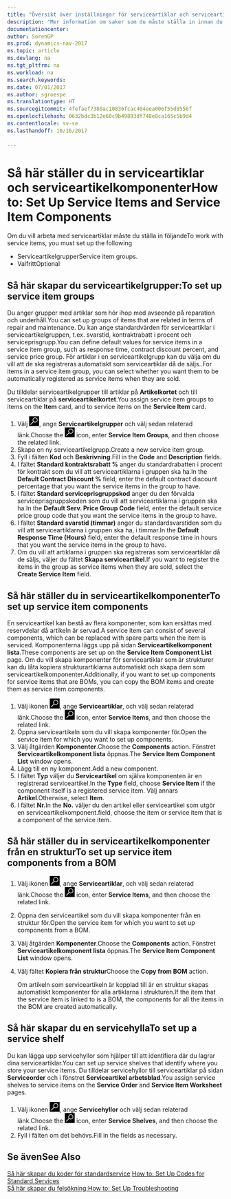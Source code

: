 ```yaml
---
title: "Översikt över inställningar för serviceartiklar och serviceartikelkomponenter"
description: "Mer information om saker som du måste ställa in innan du kan använda serviceartiklar, inklusive standardvärden, till exempel svarstid, kontraktrabatt i procent och serviceprisgrupp."
documentationcenter: 
author: SorenGP
ms.prod: dynamics-nav-2017
ms.topic: article
ms.devlang: na
ms.tgt_pltfrm: na
ms.workload: na
ms.search.keywords: 
ms.date: 07/01/2017
ms.author: sgroespe
ms.translationtype: HT
ms.sourcegitcommit: 4fefaef7380ac10836fcac404eea006f55d8556f
ms.openlocfilehash: 0632bdc3b12e60c9b49893df748e8ca165c5b9d4
ms.contentlocale: sv-se
ms.lasthandoff: 10/16/2017

---
```

# <a name="how-to-set-up-service-items-and-service-item-components"></a><span data-ttu-id="40bdb-103">Så här ställer du in serviceartiklar och serviceartikelkomponenter</span><span class="sxs-lookup"><span data-stu-id="40bdb-103">How to: Set Up Service Items and Service Item Components</span></span>
<span data-ttu-id="40bdb-104">Om du vill arbeta med serviceartiklar måste du ställa in följande</span><span class="sxs-lookup"><span data-stu-id="40bdb-104">To work with service items, you must set up the following</span></span>

* <span data-ttu-id="40bdb-105">Serviceartikelgrupper</span><span class="sxs-lookup"><span data-stu-id="40bdb-105">Service item groups.</span></span> 
* <span data-ttu-id="40bdb-106">Valfritt</span><span class="sxs-lookup"><span data-stu-id="40bdb-106">Optional</span></span>

## <a name="to-set-up-service-item-groups"></a><span data-ttu-id="40bdb-107">Så här skapar du serviceartikelgrupper:</span><span class="sxs-lookup"><span data-stu-id="40bdb-107">To set up service item groups</span></span>
<span data-ttu-id="40bdb-108">Du anger grupper med artiklar som hör ihop med avseende på reparation och underhåll.</span><span class="sxs-lookup"><span data-stu-id="40bdb-108">You can set up groups of items that are related in terms of repair and maintenance.</span></span> <span data-ttu-id="40bdb-109">Du kan ange standardvärden för serviceartiklar i serviceartikelgruppen, t.ex. svarstid, kontraktrabatt i procent och serviceprisgrupp.</span><span class="sxs-lookup"><span data-stu-id="40bdb-109">You can define default values for service items in a service item group, such as response time, contract discount percent, and service price group.</span></span> <span data-ttu-id="40bdb-110">För artiklar i en serviceartikelgrupp kan du välja om du vill att de ska registreras automatiskt som serviceartiklar då de säljs..</span><span class="sxs-lookup"><span data-stu-id="40bdb-110">For items in a service item group, you can select whether you want them to be automatically registered as service items when they are sold.</span></span>  
  
<span data-ttu-id="40bdb-111">Du tilldelar serviceartikelgrupper till artiklar på **Artikelkortet** och till serviceartiklar på **serviceartikelkortet**.</span><span class="sxs-lookup"><span data-stu-id="40bdb-111">You assign service item groups to items on the **Item** card, and to service items on the **Service Item** card.</span></span>  
  
1. <span data-ttu-id="40bdb-112">Välj ![Söka efter sida eller rapport](media/ui-search/search_small.png "ikonen Söka efter sida eller rapport"), ange **Serviceartikelgrupper** och välj sedan relaterad länk.</span><span class="sxs-lookup"><span data-stu-id="40bdb-112">Choose the ![Search for Page or Report](media/ui-search/search_small.png "Search for Page or Report icon") icon, enter **Service Item Groups**, and then choose the related link.</span></span>  
2. <span data-ttu-id="40bdb-113">Skapa en ny serviceartikelgrupp.</span><span class="sxs-lookup"><span data-stu-id="40bdb-113">Create a new service item group.</span></span>  
3. <span data-ttu-id="40bdb-114">Fyll i fälten **Kod** och **Beskrivning**.</span><span class="sxs-lookup"><span data-stu-id="40bdb-114">Fill in the **Code** and **Description** fields.</span></span>  
4. <span data-ttu-id="40bdb-115">I fältet **Standard kontraktsrabatt %** anger du standardrabatten i procent för kontrakt som du vill att serviceartiklarna i gruppen ska ha.</span><span class="sxs-lookup"><span data-stu-id="40bdb-115">In the **Default Contract Discount %** field, enter the default contract discount percentage that you want the service items in the group to have.</span></span>  
5. <span data-ttu-id="40bdb-116">I fältet **Standard serviceprisgruppskod** anger du den förvalda serviceprisgruppskoden som du vill att serviceartiklarna i gruppen ska ha.</span><span class="sxs-lookup"><span data-stu-id="40bdb-116">In the **Default Serv. Price Group Code** field, enter the default service price group code that you want the service items in the group to have.</span></span>  
6. <span data-ttu-id="40bdb-117">I fältet **Standard svarstid (timmar)** anger du standardsvarstiden som du vill att serviceartiklarna i gruppen ska ha, i timmar.</span><span class="sxs-lookup"><span data-stu-id="40bdb-117">In the **Default Response Time (Hours)** field, enter the default response time in hours that you want the service items in the group to have.</span></span>  
7. <span data-ttu-id="40bdb-118">Om du vill att artiklarna i gruppen ska registreras som serviceartiklar då de säljs, väljer du fältet **Skapa serviceartikel**.</span><span class="sxs-lookup"><span data-stu-id="40bdb-118">If you want to register the items in the group as service items when they are sold, select the **Create Service Item** field.</span></span>  

## <a name="to-set-up-service-item-components"></a><span data-ttu-id="40bdb-119">Så här ställer du in serviceartikelkomponenter</span><span class="sxs-lookup"><span data-stu-id="40bdb-119">To set up service item components</span></span>
<span data-ttu-id="40bdb-120">En serviceartikel kan bestå av flera komponenter, som kan ersättas med reservdelar då artikeln är servad.</span><span class="sxs-lookup"><span data-stu-id="40bdb-120">A service item can consist of several components, which can be replaced with spare parts when the item is serviced.</span></span> <span data-ttu-id="40bdb-121">Komponenterna läggs upp på sidan **Serviceartikelkomponent lista**.</span><span class="sxs-lookup"><span data-stu-id="40bdb-121">These components are set up on the **Service Item Component List** page.</span></span> <span data-ttu-id="40bdb-122">Om du vill skapa komponenter för serviceartiklar som är strukturer kan du låta kopiera strukturartiklarna automatiskt och skapa dem som serviceartikelkomponenter.</span><span class="sxs-lookup"><span data-stu-id="40bdb-122">Additionally, if you want to set up components for service items that are BOMs, you can copy the BOM items and create them as service item components.</span></span> 
  
1. <span data-ttu-id="40bdb-123">Välj ikonen ![Söka efter sida eller rapport](media/ui-search/search_small.png "ikonen Söka efter sida eller rapport"), ange **Serviceartiklar**, och välj sedan relaterad länk.</span><span class="sxs-lookup"><span data-stu-id="40bdb-123">Choose the ![Search for Page or Report](media/ui-search/search_small.png "Search for Page or Report icon") icon, enter **Service Items**, and then choose the related link.</span></span> 
2. <span data-ttu-id="40bdb-124">Öppna serviceartikeln som du vill skapa komponenter för.</span><span class="sxs-lookup"><span data-stu-id="40bdb-124">Open the service item for which you want to set up components.</span></span>  
3. <span data-ttu-id="40bdb-125">Välj åtgärden **Komponenter**.</span><span class="sxs-lookup"><span data-stu-id="40bdb-125">Choose the **Components** action.</span></span> <span data-ttu-id="40bdb-126">Fönstret **Serviceartikelkomponent lista** öppnas.</span><span class="sxs-lookup"><span data-stu-id="40bdb-126">The **Service Item Component List** window opens.</span></span>  
4. <span data-ttu-id="40bdb-127">Lägg till en ny komponent.</span><span class="sxs-lookup"><span data-stu-id="40bdb-127">Add a new component.</span></span>  
5. <span data-ttu-id="40bdb-128">I fältet **Typ** väljer du **Serviceartikel** om själva komponenten är en registrerad serviceartikel.</span><span class="sxs-lookup"><span data-stu-id="40bdb-128">In the **Type** field, choose **Service Item** if the component itself is a registered service item.</span></span> <span data-ttu-id="40bdb-129">Välj annars **Artikel**.</span><span class="sxs-lookup"><span data-stu-id="40bdb-129">Otherwise, select **Item**.</span></span>  
6. <span data-ttu-id="40bdb-130">I fältet **Nr.**</span><span class="sxs-lookup"><span data-stu-id="40bdb-130">In the **No.**</span></span> <span data-ttu-id="40bdb-131">väljer du den artikel eller serviceartikel som utgör en serviceartikelkomponent.</span><span class="sxs-lookup"><span data-stu-id="40bdb-131">field, choose the item or service item that is a component of the service item.</span></span>  

## <a name="to-set-up-service-item-components-from-a-bom"></a><span data-ttu-id="40bdb-132">Så här ställer du in serviceartikelkomponenter från en struktur</span><span class="sxs-lookup"><span data-stu-id="40bdb-132">To set up service item components from a BOM</span></span>
1.  <span data-ttu-id="40bdb-133">Välj ikonen ![Söka efter sida eller rapport](media/ui-search/search_small.png "ikonen Söka efter sida eller rapport"), ange **Serviceartiklar**, och välj sedan relaterad länk.</span><span class="sxs-lookup"><span data-stu-id="40bdb-133">Choose the ![Search for Page or Report](media/ui-search/search_small.png "Search for Page or Report icon") icon, enter **Service Items**, and then choose the related link.</span></span>  
2. <span data-ttu-id="40bdb-134">Öppna den serviceartikel som du vill skapa komponenter från en struktur för.</span><span class="sxs-lookup"><span data-stu-id="40bdb-134">Open the service item for which you want to set up components from a BOM.</span></span>  
3. <span data-ttu-id="40bdb-135">Välj åtgärden **Komponenter**.</span><span class="sxs-lookup"><span data-stu-id="40bdb-135">Choose the **Components** action.</span></span> <span data-ttu-id="40bdb-136">Fönstret **Serviceartikelkomponent lista** öppnas.</span><span class="sxs-lookup"><span data-stu-id="40bdb-136">The **Service Item Component List** window opens.</span></span>  
4. <span data-ttu-id="40bdb-137">Välj fältet **Kopiera från struktur**</span><span class="sxs-lookup"><span data-stu-id="40bdb-137">Choose the **Copy from BOM** action.</span></span>  
  
    <span data-ttu-id="40bdb-138">Om artikeln som serviceartikeln är kopplad till är en struktur skapas automatiskt komponenter för alla artiklarna i strukturen.</span><span class="sxs-lookup"><span data-stu-id="40bdb-138">If the item that the service item is linked to is a BOM, the components for all the items in the BOM are created automatically.</span></span>  

## <a name="to-set-up-a-service-shelf"></a><span data-ttu-id="40bdb-139">Så här skapar du en servicehylla</span><span class="sxs-lookup"><span data-stu-id="40bdb-139">To set up a service shelf</span></span>
<span data-ttu-id="40bdb-140">Du kan lägga upp servicehyllor som hjälper till att identifiera där du lagrar dina serviceartiklar.</span><span class="sxs-lookup"><span data-stu-id="40bdb-140">You can set up service shelves that identify where you store your service items.</span></span> <span data-ttu-id="40bdb-141">Du tilldelar servicehyllor till serviceartiklar på sidan **Serviceorder** och i fönstret **Serviceartikel arbetsblad**.</span><span class="sxs-lookup"><span data-stu-id="40bdb-141">You assign service shelves to service items on the **Service Order** and **Service Item Worksheet** pages.</span></span>  
  
1. <span data-ttu-id="40bdb-142">Välj ikonen ![Söka efter sida eller rapport](media/ui-search/search_small.png "ikonen Söka efter sida eller rapport"), ange **Servicehyllor** och välj sedan relaterad länk.</span><span class="sxs-lookup"><span data-stu-id="40bdb-142">Choose the ![Search for Page or Report](media/ui-search/search_small.png "Search for Page or Report icon") icon, enter **Service Shelves**, and then choose the related link.</span></span>
2. <span data-ttu-id="40bdb-143">Fyll i fälten om det behövs.</span><span class="sxs-lookup"><span data-stu-id="40bdb-143">Fill in the fields as necessary.</span></span>

## <a name="see-also"></a><span data-ttu-id="40bdb-144">Se även</span><span class="sxs-lookup"><span data-stu-id="40bdb-144">See Also</span></span>
<span data-ttu-id="40bdb-145">[Så här skapar du koder för standardservice](service-how-setup-service-coding.md) </span><span class="sxs-lookup"><span data-stu-id="40bdb-145">[How to: Set Up Codes for Standard Services](service-how-setup-service-coding.md) </span></span>  
[<span data-ttu-id="40bdb-146">Så här skapar du felsökning:</span><span class="sxs-lookup"><span data-stu-id="40bdb-146">How to: Set Up Troubleshooting</span></span>](service-how-setup-troubleshooting.md)
